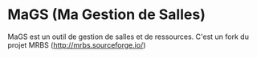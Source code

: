# MaGS (Ma Gestion de Salles)

MaGS est un outil de gestion de salles et de ressources.
C'est un fork du projet MRBS (http://mrbs.sourceforge.io/)